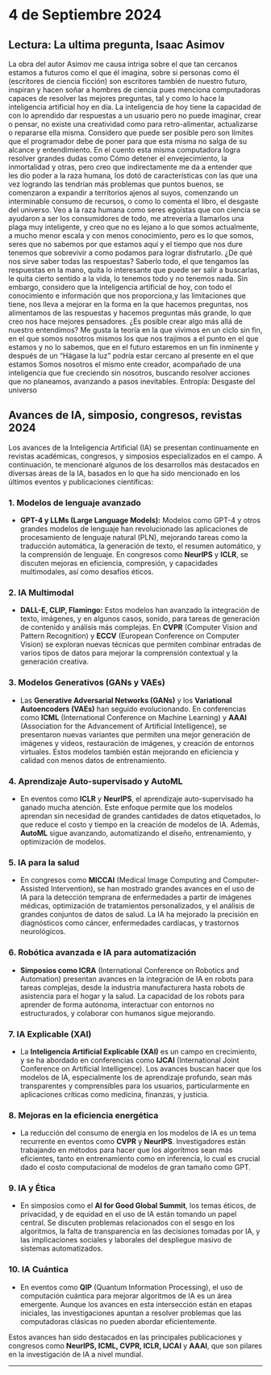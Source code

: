 # 4 de Septiembre 2024
## Lectura: La ultima pregunta, Isaac Asimov

La obra del autor Asimov me causa intriga sobre el que tan cercanos estamos a futuros como el que él imagina, sobre si personas como él (escritores de ciencia ficción) son escritores también de nuestro futuro, inspiran y hacen soñar a hombres de ciencia pues menciona computadoras capaces de resolver las mejores preguntas, tal y como lo hace la inteligencia artificial hoy en día.
La inteligencia de hoy tiene la capacidad de con lo aprendido dar respuestas a un usuario pero no puede imaginar, crear o pensar, no existe una creatividad como para retro-alimentar, actualizarse o repararse ella misma. Considero que puede ser posible pero son límites que el programador debe de poner para que esta misma no salga de su alcance y entendimiento.
En el cuento esta misma computadora logra resolver grandes dudas como Cómo detener el envejecimiento, la inmortalidad y otras, pero creo que indirectamente me da a entender que les dio poder a la raza humana, los dotó de características con las que una vez logrando las tendrían más problemas que puntos buenos, se comenzaron a expandir a territorios ajenos al suyos, comenzando un interminable consumo de recursos, o como lo comenta el libro, el desgaste del universo.
Veo a la raza humana como seres egoístas que con ciencia se ayudaron a ser los consumidores de todo, me atrevería a llamarlos una plaga muy inteligente, y creo que no es lejano a lo que somos actualmente, a mucho menor escala y con menos conocimiento, pero es lo que somos, seres que no sabemos por que estamos aquí y el tiempo que nos dure
tenemos que sobrevivir a como podamos para lograr disfrutarlo.
¿De qué nos sirve saber todas las respuestas? Saberlo todo, el que tengamos las respuestas en la mano, quita lo interesante que puede ser salir a buscarlas, le quita cierto sentido a la vida, lo tenemos todo y no tenemos nada.
Sin embargo, considero que la inteligencia artificial de hoy, con todo el conocimiento e información que nos proporciona,y las limitaciones que tiene, nos lleva a mejorar en la forma en la que hacemos preguntas, nos alimentamos de las respuestas y hacemos preguntas más grande, lo que creo nos hace mejores pensadores.
¿Es posible crear algo más allá de nuestro entendimos? Me gusta la teoría en la que vivimos en un ciclo sin fin, en el que somos nosotros mismos los que nos trajimos a el punto en el que estamos y no lo sabemos, que en el futuro estaremos en un fin inminente y después de un “Hágase la luz” podría estar cercano al presente en el que estamos
Somos nosotros el mismo ente creador, acompañado de una inteligencia que fue creciendo sin nosotros, buscando resolver acciones que no planeamos, avanzando a pasos inevitables.
Entropía: Desgaste del universo
## Avances de IA, simposio, congresos, revistas 2024
Los avances de la Inteligencia Artificial (IA) se presentan continuamente en revistas académicas, congresos, y simposios especializados en el campo. A continuación, te mencionaré algunos de los desarrollos más destacados en diversas áreas de la IA, basados en lo que ha sido mencionado en los últimos eventos y publicaciones científicas:

### 1. **Modelos de lenguaje avanzado**
   - **GPT-4 y LLMs (Large Language Models):** Modelos como GPT-4 y otros grandes modelos de lenguaje han revolucionado las aplicaciones de procesamiento de lenguaje natural (PLN), mejorando tareas como la traducción automática, la generación de texto, el resumen automático, y la comprensión de lenguaje. En congresos como **NeurIPS** y **ICLR**, se discuten mejoras en eficiencia, compresión, y capacidades multimodales, así como desafíos éticos.

### 2. **IA Multimodal**
   - **DALL-E, CLIP, Flamingo:** Estos modelos han avanzado la integración de texto, imágenes, y en algunos casos, sonido, para tareas de generación de contenido y análisis más complejas. En **CVPR** (Computer Vision and Pattern Recognition) y **ECCV** (European Conference on Computer Vision) se exploran nuevas técnicas que permiten combinar entradas de varios tipos de datos para mejorar la comprensión contextual y la generación creativa.

### 3. **Modelos Generativos (GANs y VAEs)**
   - Las **Generative Adversarial Networks (GANs)** y los **Variational Autoencoders (VAEs)** han seguido evolucionando. En conferencias como **ICML** (International Conference on Machine Learning) y **AAAI** (Association for the Advancement of Artificial Intelligence), se presentaron nuevas variantes que permiten una mejor generación de imágenes y videos, restauración de imágenes, y creación de entornos virtuales. Estos modelos también están mejorando en eficiencia y calidad con menos datos de entrenamiento.

### 4. **Aprendizaje Auto-supervisado y AutoML**
   - En eventos como **ICLR** y **NeurIPS**, el aprendizaje auto-supervisado ha ganado mucha atención. Este enfoque permite que los modelos aprendan sin necesidad de grandes cantidades de datos etiquetados, lo que reduce el costo y tiempo en la creación de modelos de IA. Además, **AutoML** sigue avanzando, automatizando el diseño, entrenamiento, y optimización de modelos.

### 5. **IA para la salud**
   - En congresos como **MICCAI** (Medical Image Computing and Computer-Assisted Intervention), se han mostrado grandes avances en el uso de IA para la detección temprana de enfermedades a partir de imágenes médicas, optimización de tratamientos personalizados, y el análisis de grandes conjuntos de datos de salud. La IA ha mejorado la precisión en diagnósticos como cáncer, enfermedades cardíacas, y trastornos neurológicos.

### 6. **Robótica avanzada e IA para automatización**
   - **Simposios como ICRA** (International Conference on Robotics and Automation) presentan avances en la integración de IA en robots para tareas complejas, desde la industria manufacturera hasta robots de asistencia para el hogar y la salud. La capacidad de los robots para aprender de forma autónoma, interactuar con entornos no estructurados, y colaborar con humanos sigue mejorando.

### 7. **IA Explicable (XAI)**
   - La **Inteligencia Artificial Explicable (XAI)** es un campo en crecimiento, y se ha abordado en conferencias como **IJCAI** (International Joint Conference on Artificial Intelligence). Los avances buscan hacer que los modelos de IA, especialmente los de aprendizaje profundo, sean más transparentes y comprensibles para los usuarios, particularmente en aplicaciones críticas como medicina, finanzas, y justicia.

### 8. **Mejoras en la eficiencia energética**
   - La reducción del consumo de energía en los modelos de IA es un tema recurrente en eventos como **CVPR** y **NeurIPS**. Investigadores están trabajando en métodos para hacer que los algoritmos sean más eficientes, tanto en entrenamiento como en inferencia, lo cual es crucial dado el costo computacional de modelos de gran tamaño como GPT.

### 9. **IA y Ética**
   - En simposios como el **AI for Good Global Summit**, los temas éticos, de privacidad, y de equidad en el uso de IA están tomando un papel central. Se discuten problemas relacionados con el sesgo en los algoritmos, la falta de transparencia en las decisiones tomadas por IA, y las implicaciones sociales y laborales del despliegue masivo de sistemas automatizados.

### 10. **IA Cuántica**
   - En eventos como **QIP** (Quantum Information Processing), el uso de computación cuántica para mejorar algoritmos de IA es un área emergente. Aunque los avances en esta intersección están en etapas iniciales, las investigaciones apuntan a resolver problemas que las computadoras clásicas no pueden abordar eficientemente.

Estos avances han sido destacados en las principales publicaciones y congresos como **NeurIPS, ICML, CVPR, ICLR, IJCAI** y **AAAI**, que son pilares en la investigación de IA a nivel mundial.

---
